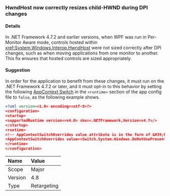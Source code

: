 ### HwndHost now correctly resizes child-HWND during DPI changes

#### Details

In .NET Framework 4.7.2 and earlier versions, when WPF was run in Per-Monitor Aware mode, controls hosted within <xref:System.Windows.Interop.HwndHost> were not sized correctly after DPI changes, such as when moving applications from one monitor to another. This fix ensures that hosted controls are sized appropriately.

#### Suggestion

In order for the application to benefit from these changes, it must run on the .NET Framework 4.7.2 or later, and it must opt-in to this behavior by setting the following [AppContext Switch](../../../../docs/framework/configure-apps/file-schema/runtime/appcontextswitchoverrides-element.md) in the `<runtime>` section of the app config file to `false`, as the following example shows.

```xml
<?xml version==1.0= encoding==utf-8=?>
<configuration>
<startup>
<supportedRuntime version==v4.0= sku==.NETFramework,Version=v4.7=/>
</startup>
<runtime>
<!-- AppContextSwitchOverrides value attribute is in the form of &#39;key1=true/false;key2=true/false  -->
<AppContextSwitchOverrides value==Switch.System.Windows.DoNotUsePresentationDpiCapabilityTier2OrGreater=false= />
</runtime>
</configuration>
```

| Name    | Value       |
|:--------|:------------|
| Scope   | Major       |
| Version | 4.8         |
| Type    | Retargeting |
